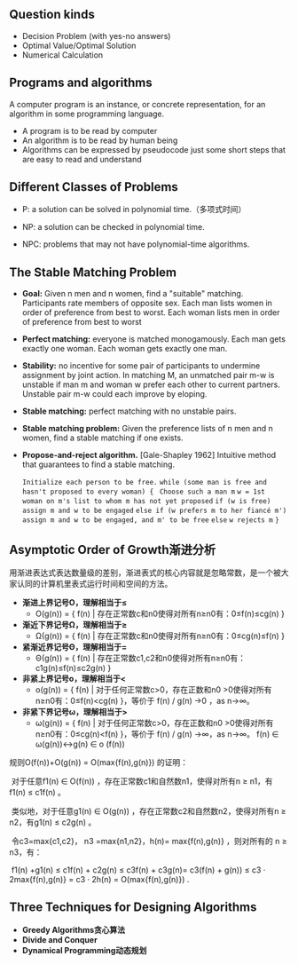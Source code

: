 ## Question kinds

- Decision Problem (with yes-no answers)
- Optimal Value/Optimal Solution
- Numerical Calculation



## Programs and algorithms

A computer program is an instance, or concrete representation, for an algorithm in some programming language.

- A program is to be read by computer
- An algorithm is to be read by human being
- Algorithms can be expressed by pseudocode just some short steps that are easy to read and understand



## Different Classes of Problems

- P: a solution can be solved in polynomial time.（多项式时间）

- NP: a solution can be checked in polynomial time.

- NPC: problems that may not have polynomial-time algorithms.

  

## The Stable Matching Problem

- **Goal:**  Given n men and n women, find a "suitable" matching. Participants rate members of opposite sex. Each man lists women in order of preference from best to worst. Each woman lists men in order of preference from best to worst

- **Perfect matching:** everyone is matched monogamously. Each man gets exactly one woman. Each woman gets exactly one man.

- **Stability:** no incentive for some pair of participants to undermine assignment by joint action. In matching M, an unmatched pair m-w is unstable if man m and woman w prefer each other to current partners. Unstable pair m-w could each improve by eloping.

- **Stable matching:** perfect matching with no unstable pairs.

- **Stable matching problem:**  Given the preference lists of n men and n women, find a stable matching if one exists.

- **Propose-and-reject algorithm.** [Gale-Shapley 1962] Intuitive method that guarantees to find a stable matching.

  `Initialize each person to be free.`
  `while (some man is free and hasn't proposed to every woman) {`
  				` Choose such a man m`
   				`w = 1st woman on m's list to whom m has not yet proposed`
  				  `if (w is free)`
  							`assign m and w to be engaged`
  				  `else if (w prefers m to her fiancé m')`
  							`assign m and w to be engaged, and m' to be free`
  				 `else`
  						   `w rejects m`
  `}`



## Asymptotic Order of Growth渐进分析

用渐进表达式表达数量级的差别，渐进表式的核心内容就是忽略常数，是一个被大家认同的计算机里表式运行时间和空间的方法。

- **渐进上界记号O，理解相当于≤**
  - O(g(n)) = { f(n) | 存在正常数c和n0使得对所有n≥n0有：0≤f(n)≤cg(n) }
- **渐近下界记号Ω，理解相当于≥**
  - Ω(g(n)) = { f(n) | 存在正常数c和n0使得对所有n≥n0有：0≤cg(n)≤f(n) }
- **紧渐近界记号Θ，理解相当于=**
  - Θ(g(n)) = { f(n) | 存在正常数c1,c2和n0使得对所有n≥n0有：c1g(n)≤f(n)≤c2g(n) }
- **非紧上界记号o，理解相当于<**
  - o(g(n)) = { f(n) | 对于任何正常数c>0，存在正数和n0 >0使得对所有n≥n0有：0≤f(n)<cg(n) }，等价于 f(n) / g(n) →0 ，as n→∞。
- **非紧下界记号ω，理解相当于>**
  - ω(g(n)) = { f(n) | 对于任何正常数c>0，存在正数和n0 >0使得对所有n≥n0有：0≤cg(n)<f(n) }，等价于 f(n) / g(n) →∞，as n→∞。 f(n) ∈ ω(g(n))↔️g(n) ∈ o (f(n))

规则O(f(n))+O(g(n)) = O(max{f(n),g(n)}) 的证明：

​	对于任意f1(n) ∈ O(f(n)) ，存在正常数c1和自然数n1，使得对所有n ≥ n1，有f1(n) ≤ c1f(n) 。

​	类似地，对于任意g1(n) ∈ O(g(n)) ，存在正常数c2和自然数n2，使得对所有n ≥ n2，有g1(n) ≤ c2g(n) 。

​	令c3=max{c1,c2}， n3 =max{n1,n2}，h(n)= max{f(n),g(n)} ，则对所有的 n ≥ n3，有：

​	f1(n) +g1(n) ≤ c1f(n) + c2g(n) ≤ c3f(n) + c3g(n)= c3(f(n) + g(n)) ≤ c3 · 2max{f(n),g(n)} = c3 · 2h(n) = O(max{f(n),g(n)}) .



## Three Techniques for Designing Algorithms

- **Greedy Algorithms贪心算法**
- **Divide and Conquer**
- **Dynamical Programming动态规划**